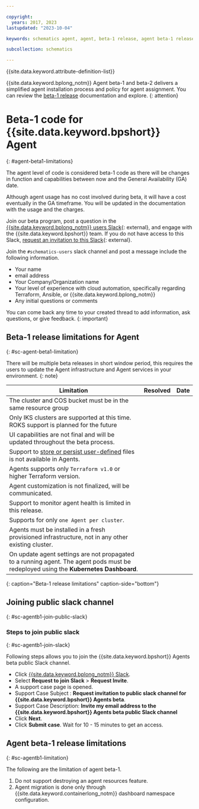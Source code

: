 ```yaml
---

copyright:
  years: 2017, 2023
lastupdated: "2023-10-04"

keywords: schematics agent, agent, beta-1 release, agent beta-1 release

subcollection: schematics

---
```


{{site.data.keyword.attribute-definition-list}}

{{site.data.keyword.bplong_notm}} Agent beta-1 and beta-2 delivers a simplified agent installation process and policy for agent assignment. You can review the [beta-1 release](/docs/schematics?topic=schematics-schematics-relnotes&interface=cli#schematics-mar2223) documentation and explore. 
{: attention}

# Beta-1 code for {{site.data.keyword.bpshort}} Agent
{: #agent-beta1-limitations}

The agent level of code is considered beta-1 code as there will be changes in function and capabilities between now and the General Availability (GA) date.

Although agent usage has no cost involved during beta, it will have a cost eventually in the GA timeframe. You will be updated in the documentation with the usage and the charges.



Join our beta program, post a question in the [{{site.data.keyword.bplong_notm}} users Slack](https://ibm-argonauts.slack.com/archives/CLKR4FE90){: external}, and engage with the {{site.data.keyword.bpshort}} team. If you do not have access to this Slack, [request an invitation to this Slack](https://cloud.ibm.com/schematics/slack){: external}.

Join the `#schematics-users` slack channel and post a message include the following information.

- Your name
- email address
- Your Company/Organization name
- Your level of experience with cloud automation, specifically regarding Terraform, Ansible, or {{site.data.keyword.bplong_notm}}
- Any initial questions or comments

You can come back any time to your created thread to add information, ask questions, or give feedback.
{: important}

## Beta-1 release limitations for Agent
{: #sc-agent-beta1-limitation}

There will be multiple beta releases in short window period, this requires the users to update the Agent infrastructure and Agent services in your environment.
{: note}

|  Limitation | Resolved | Date |
| --- |--- | --- | 
| The cluster and COS bucket must be in the same resource group | | | 
| Only IKS clusters are supported at this time. ROKS support is planned for the future |||
| UI capabilities are not final and will be updated throughout the beta process.| | |
| Support to [store or persist user-defined](/docs/schematics?topic=schematics-general-faq#persist-file) files is not available in Agents.| | |
| Agents supports only `Terraform v1.0` or higher Terraform version. | | |
| Agent customization is not finalized, will be communicated. | | |
| Support to monitor agent health is limited in this release.| | |
| Supports for only `one Agent per cluster`. | | |
| Agents must be installed in a fresh provisioned infrastructure, not in any other existing cluster.
| On update agent settings are not propagated to a running agent. The agent pods must be redeployed using the **Kubernetes Dashboard**. |  | |
{: caption="Beta-1 release limitations" caption-side="bottom"}

## Joining public slack channel
{: #sc-agentb1-join-public-slack}

### Steps to join public slack
{: #sc-agentb1-join-slack}

Following steps allows you to join the {{site.data.keyword.bpshort}} Agents beta public Slack channel.
- Click [{{site.data.keyword.bplong_notm}} Slack](https://cloud.ibm.com/schematics/slack).
- Select **Request to join Slack** > **Request Invite**.
- A support case page is opened.
- Support Case Subject : **Request invitation to public slack channel for {{site.data.keyword.bpshort}} Agents beta**.
- Support Case Description: **Invite my email address to the {{site.data.keyword.bpshort}} Agents beta public Slack channel**
- Click **Next**.
- Click **Submit case**. Wait for 10 - 15 minutes to get an access.

## Agent beta-1 release limitations
{: #sc-agentb1-limitation}

The following are the limitation of agent beta-1.

1. Do not support destroying an agent resources feature.
2. Agent migration is done only through {{site.data.keyword.containerlong_notm}} dashboard namespace configuration.


